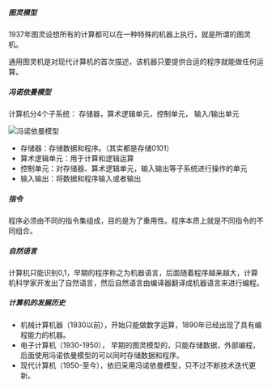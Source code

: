 ##### 图灵模型

1937年图灵设想所有的计算都可以在一种特殊的机器上执行，就是所谓的图灵机。

通用图灵机是对现代计算机的首次描述，该机器只要提供合适的程序就能做任何运算。

##### 冯诺依曼模型

计算机分4个子系统： 存储器，算术逻辑单元，控制单元， 输入/输出单元

![冯诺依曼模型](https://gitee.com/smart_tadpole/images/raw/master/%E5%86%AF%E8%AF%BA%E4%BE%9D%E6%9B%BC%E6%A8%A1%E5%9E%8B.png)

- 存储器：存储数据和程序。（其实都是存储0101）
- 算术逻辑单元：用于计算和逻辑运算
- 控制单元：对存储器、算术逻辑单元，输入输出等子系统进行操作的单元
- 输入输出：将数据和程序输入或者输出

##### 指令

程序必须由不同的指令集组成，目的是为了重用性。程序本质上就是不同指令的不同组合。

##### 自然语言

计算机只能识别0,1，早期的程序称之为机器语言，后面随着程序越来越大，计算机科学家开发出了自然语言，然后自然语言由编译器翻译成机器语言来进行编程。

##### 计算机的发展历史

- 机械计算机器（1930以前），开始只能做数字运算，1890年已经出现了具有编程能力的机器。
- 电子计算机（1930-1950）， 早期的图灵模型的，只能存储数据，外部编程，后面使用冯诺依曼模型的可以同时存储数据和程序。
- 现代计算机（1950-至今），依旧采用冯诺依曼模型，只不过不断技术迭代更新。